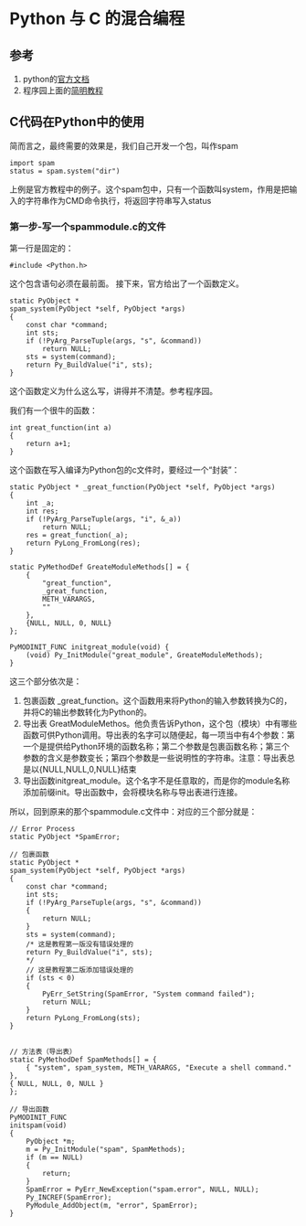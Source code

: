 # Python 与 C 的混合编程

## 参考

1. python的[官方文档](https://docs.python.org/2/extending/extending.html#id5)
2. 程序园上面的[简明教程](http://www.voidcn.com/article/p-vrcojger-uo.html)

## C代码在Python中的使用

简而言之，最终需要的效果是，我们自己开发一个包，叫作spam

	import spam
	status = spam.system("dir")

上例是官方教程中的例子。这个spam包中，只有一个函数叫system，作用是把输入的字符串作为CMD命令执行，将返回字符串写入status

### 第一步-写一个spammodule.c的文件

第一行是固定的：

	#include <Python.h>

这个包含语句必须在最前面。
接下来，官方给出了一个函数定义。

	static PyObject *
	spam_system(PyObject *self, PyObject *args)
	{
	    const char *command;
	    int sts;
	    if (!PyArg_ParseTuple(args, "s", &command))
	        return NULL;
	    sts = system(command);
	    return Py_BuildValue("i", sts);
	}

这个函数定义为什么这么写，讲得并不清楚。参考程序园。

我们有一个很牛的函数：
	
	int great_function(int a)
	{
		return a+1;
	}

这个函数在写入编译为Python包的c文件时，要经过一个“封装”：

	static PyObject * _great_function(PyObject *self, PyObject *args)
	{
	    int _a;
	    int res;
	    if (!PyArg_ParseTuple(args, "i", &_a))
	        return NULL;
	    res = great_function(_a);
	    return PyLong_FromLong(res);
	}

	static PyMethodDef GreateModuleMethods[] = {
	    {
	        "great_function",
	        _great_function,
	        METH_VARARGS,
	        ""
	    },
	    {NULL, NULL, 0, NULL}
	};

	PyMODINIT_FUNC initgreat_module(void) {
	    (void) Py_InitModule("great_module", GreateModuleMethods);
	}

这三个部分依次是：
1. 包裹函数 \_great_function。这个函数用来将Python的输入参数转换为C的，并将C的输出参数转化为Python的。
2. 导出表 GreatModuleMethos。他负责告诉Python，这个包（模块）中有哪些函数可供Python调用。导出表的名字可以随便起，每一项当中有4个参数：第一个是提供给Python环境的函数名称；第二个参数是包裹函数名称；第三个参数的含义是参数变长；第四个参数是一些说明性的字符串。注意：导出表总是以{NULL,NULL,0,NULL}结束
3. 导出函数initgreat_module。这个名字不是任意取的，而是你的module名称添加前缀init。导出函数中，会将模块名称与导出表进行连接。

所以，回到原来的那个spammodule.c文件中：对应的三个部分就是：

	// Error Process
	static PyObject *SpamError;

	// 包裹函数
	static PyObject *
	spam_system(PyObject *self, PyObject *args)
	{
		const char *command;
		int sts;
		if (!PyArg_ParseTuple(args, "s", &command))
		{
			return NULL;
		}
		sts = system(command);
		/* 这是教程第一版没有错误处理的
		return Py_BuildValue("i", sts);
		*/
		// 这是教程第二版添加错误处理的
		if (sts < 0)
		{
			PyErr_SetString(SpamError, "System command failed");
			return NULL;
		}
		return PyLong_FromLong(sts);
	}


	// 方法表（导出表）
	static PyMethodDef SpamMethods[] = {
		{ "system", spam_system, METH_VARARGS, "Execute a shell command." },
	{ NULL, NULL, 0, NULL }
	};

	// 导出函数
	PyMODINIT_FUNC
	initspam(void)
	{
		PyObject *m;
		m = Py_InitModule("spam", SpamMethods);
		if (m == NULL)
		{
			return;
		}
		SpamError = PyErr_NewException("spam.error", NULL, NULL);
		Py_INCREF(SpamError);
		PyModule_AddObject(m, "error", SpamError);
	}